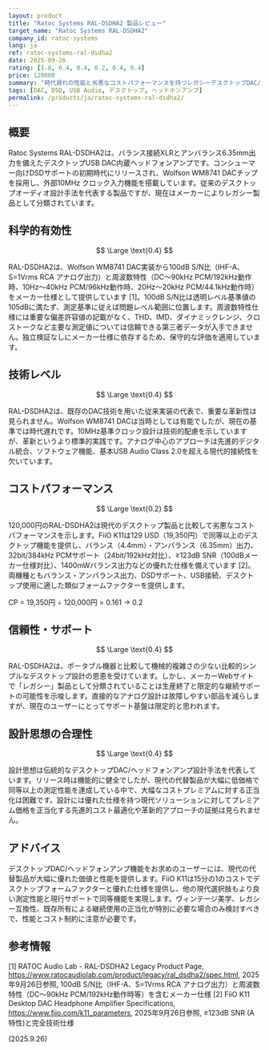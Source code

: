 ```yaml
---
layout: product
title: "Ratoc Systems RAL-DSDHA2 製品レビュー"
target_name: "Ratoc Systems RAL-DSDHA2"
company_id: ratoc-systems
lang: ja
ref: ratoc-systems-ral-dsdha2
date: 2025-09-26
rating: [1.8, 0.4, 0.4, 0.2, 0.4, 0.4]
price: 120000
summary: "時代遅れの性能と劣悪なコストパフォーマンスを持つレガシーデスクトップDAC/ヘッドフォンアンプ"
tags: [DAC, DSD, USB Audio, デスクトップ, ヘッドホンアンプ]
permalink: /products/ja/ratoc-systems-ral-dsdha2/
---
```

## 概要

Ratoc Systems RAL-DSDHA2は、バランス接続XLRとアンバランス6.35mm出力を備えたデスクトップUSB DAC内蔵ヘッドフォンアンプです。コンシューマー向けDSDサポートの初期時代にリリースされ、Wolfson WM8741 DACチップを採用し、外部10MHz クロック入力機能を搭載しています。従来のデスクトップオーディオ設計手法を代表する製品ですが、現在はメーカーによりレガシー製品として分類されています。

## 科学的有効性

$$ \Large \text{0.4} $$

RAL-DSDHA2は、Wolfson WM8741 DAC実装から100dB S/N比（IHF-A、S=1Vrms RCA アナログ出力）と周波数特性（DC～90kHz PCM/192kHz動作時、10Hz～40kHz PCM/96kHz動作時、20Hz～20kHz PCM/44.1kHz動作時）をメーカー仕様として提供しています [1]。100dB S/N比は透明レベル基準値の105dBに満たず、測定基準に従えば問題レベル範囲に位置します。周波数特性仕様には重要な偏差許容値の記載がなく、THD、IMD、ダイナミックレンジ、クロストークなど主要な測定値については信頼できる第三者データが入手できません。独立検証なしにメーカー仕様に依存するため、保守的な評価を適用しています。

## 技術レベル

$$ \Large \text{0.4} $$

RAL-DSDHA2は、既存のDAC技術を用いた従来実装の代表で、重要な革新性は見られません。Wolfson WM8741 DACは当時としては有能でしたが、現在の基準では時代遅れです。10MHz基準クロック設計は技術的配慮を示していますが、革新というより標準的実践です。アナログ中心のアプローチは先進的デジタル統合、ソフトウェア機能、基本USB Audio Class 2.0を超える現代的接続性を欠いています。

## コストパフォーマンス

$$ \Large \text{0.2} $$

120,000円のRAL-DSDHA2は現代のデスクトップ製品と比較して劣悪なコストパフォーマンスを示します。FiiO K11は129 USD（19,350円）で同等以上のデスクトップ機能を提供し、バランス（4.4mm）・アンバランス（6.35mm）出力、32bit/384kHz PCMサポート（24bit/192kHz対比）、≥123dB SNR（100dBメーカー仕様対比）、1400mWバランス出力などの優れた仕様を備えています [2]。両機種ともバランス・アンバランス出力、DSDサポート、USB接続、デスクトップ使用に適した類似フォームファクターを提供します。

CP = 19,350円 ÷ 120,000円 = 0.161 → 0.2

## 信頼性・サポート

$$ \Large \text{0.4} $$

RAL-DSDHA2は、ポータブル機器と比較して機械的複雑さの少ない比較的シンプルなデスクトップ設計の恩恵を受けています。しかし、メーカーWebサイトで「レガシー」製品として分類されていることは生産終了と限定的な継続サポートの可能性を示唆します。直接的なアナログ設計は故障しやすい部品を減らしますが、現在のユーザーにとってサポート基盤は限定的と思われます。

## 設計思想の合理性

$$ \Large \text{0.4} $$

設計思想は伝統的なデスクトップDAC/ヘッドフォンアンプ設計手法を代表しています。リリース時は機能的に健全でしたが、現代の代替製品が大幅に低価格で同等以上の測定性能を達成している中で、大幅なコストプレミアムに対する正当化は困難です。設計には優れた仕様を持つ現代ソリューションに対してプレミアム価格を正当化する先進的コスト最適化や革新的アプローチの証拠は見られません。

## アドバイス

デスクトップDAC/ヘッドフォンアンプ機能をお求めのユーザーには、現代の代替製品が大幅に優れた価値と性能を提供します。FiiO K11は15分の1のコストでデスクトップフォームファクターと優れた仕様を提供し、他の現代選択肢もより良い測定性能と現行サポートで同等機能を実現します。ヴィンテージ美学、レガシー互換性、既存所有による継続使用の正当化が特別に必要な場合のみ検討すべきで、性能とコスト制約に注意が必要です。

## 参考情報

[1] RATOC Audio Lab - RAL-DSDHA2 Legacy Product Page, https://www.ratocaudiolab.com/product/legacy/ral_dsdha2/spec.html, 2025年9月26日参照, 100dB S/N比（IHF-A、S=1Vrms RCA アナログ出力）と周波数特性（DC～90kHz PCM/192kHz動作時等）を含むメーカー仕様
[2] FiiO K11 Desktop DAC Headphone Amplifier Specifications, https://www.fiio.com/k11_parameters, 2025年9月26日参照, ≥123dB SNR (A特性)と完全技術仕様

(2025.9.26)